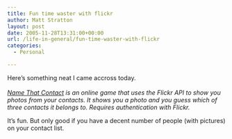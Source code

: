 ```yaml
---
title: Fun time waster with flickr
author: Matt Stratton
layout: post
date: 2005-11-28T13:31:00+00:00
url: /life-in-general/fun-time-waster-with-flickr
categories:
  - Personal

---
```

<span class="postbody">Here&#8217;s something neat I came accross today.<br /> <span style="font-style:italic;"><br /> <a href="http://flagrantdisregard.com/flickr/namethatcontact.php" target="_blank" class="postlink">Name That Contact</a> is an online game that uses the Flickr API to show you photos from your contacts. It shows you a photo and you guess which of three contacts it belongs to. Requires authentication with Flickr.</span></p> 

<p>
  It&#8217;s fun. But only good if you have a decent number of people (with pictures) on your contact list. </span>
</p>